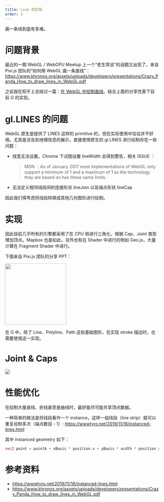 ```yaml
---
title: Line 的实现
order: 3
---
```


画一条线到底有多难。

# 问题背景

最近的一期 WebGL / WebGPU Meetup 上一个“老生常谈”的话题又出现了，来自 Pixi.js 团队的“如何用 WebGL 画一条直线”：https://www.khronos.org/assets/uploads/developers/presentations/Crazy_Panda_How_to_draw_lines_in_WebGL.pdf

之前我在知乎上总结过一篇：[在 WebGL 中绘制直线](https://zhuanlan.zhihu.com/p/59541559)。结合上面的分享完善下目前 G 的实现。

# gl.LINES 的问题

WebGL 原生是提供了 LINES 这样的 primitive 的，但在实际使用中往往并不好用。尤其是涉及到地理信息的展示，直接使用原生的 gl.LINES 进行绘制存在一些问题：

-   线宽无法设置，Chrome 下试图设置 lineWidth 会得到警告，相关 ISSUE ：
    > MDN ：As of January 2017 most implementations of WebGL only support a minimum of 1 and a maximum of 1 as the technology they are based on has these same limits.
-   无法定义相邻线段间的连接形状 lineJoin 以及端点形状 lineCap

因此我们得考虑将线段转换成其他几何图形进行绘制。

# 实现

因此目前几乎所有的引擎都采用了在 CPU 侧进行三角化，根据 Cap、Joint 类型增加顶点。Mapbox 也是如此。另外也有在 Shader 中进行的例如 Geo.js，大量计算在 Fragment Shader 中进行。

下图来自 Pixi.js 团队的分享 PPT：

<img src="https://gw.alipayobjects.com/mdn/rms_6ae20b/afts/img/A*nUCYTZKHwmAAAAAAAAAAAAAAARQnAQ" height='200'/>

在 G 中，除了 Line、Polyline、Path 这些基础图形，在实现 stroke 描边时，也需要使用这一实现。

# Joint & Caps

![](https://wwwtyro.net/media/instanced-lines/caps-n-joins.svg)

# 性能优化

在绘制大量直线、折线甚至是曲线时，最好能尽可能共享顶点数据。

一种简单的做法是将线段看作一个 instance，这样一组线段（line strip）就可以重复绘制多次（端点数目 - 1）: https://wwwtyro.net/2019/11/18/instanced-lines.html

其中 instanced geometry 如下：

```glsl
vec2 point = pointA + xBasis * position.x + yBasis * width * position.y;
```

# 参考资料

-   https://wwwtyro.net/2019/11/18/instanced-lines.html
-   https://www.khronos.org/assets/uploads/developers/presentations/Crazy_Panda_How_to_draw_lines_in_WebGL.pdf
